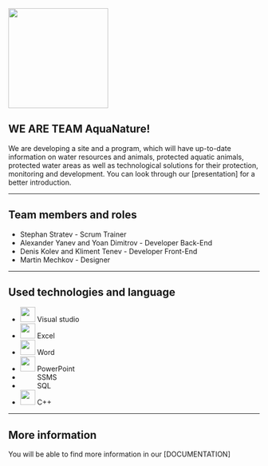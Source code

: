 <img src="https://cdn.discordapp.com/attachments/450722177860501541/859183730517737482/Aqua_Nature.png" width="200">



## WE ARE TEAM AquaNature!


We are developing a site and a program, which will have up-to-date information on water resources and animals, protected aquatic animals, protected water areas as well as technological solutions for their protection, monitoring and development. You can look through our [presentation] for a better introduction.

---

## Team members and roles
- Stephan Stratev - Scrum Trainer
- Alexander Yanev and Yoan Dimitrov - Developer Back-End
- Denis Kolev and Kliment Tenev - Developer Front-End
- Martin Mechkov - Designer

---

## Used technologies and language
- <img src="https://cdn.discordapp.com/attachments/811480580993974282/820297383862730822/unknown.png" width="30">  Visual studio
- <img src="https://cdn.discordapp.com/attachments/811480580993974282/820292593266327562/Excel-Logo.png" width="30">  Excel
-  <img src="https://cdn.discordapp.com/attachments/811480580993974282/820292362851844126/word.png" width="30">  Word
- <img src="https://cdn.discordapp.com/attachments/811480580993974282/820296758197223424/68747470733a2f2f6d656469612e646973636f72646170702e6e65742f6174746163686d656e74732f383135323533353831.png" width="30">  PowerPoint
- <img crs="https://user-images.githubusercontent.com/56866367/123686498-88df7680-d858-11eb-9c37-bee031d3df07.png"  width="30"> SSMS
- <img crs="https://user-images.githubusercontent.com/56866367/123686423-76653d00-d858-11eb-91d7-d524f4ba01db.png"  width="30"> SQL
- <img src="https://cdn.discordapp.com/attachments/811480580993974282/820291748760780810/4RNpb9aMpAAAAABJRU5ErkJggg.png" width="30">  C++

 ---
## More information
You will be able to find more information in our [DOCUMENTATION]
